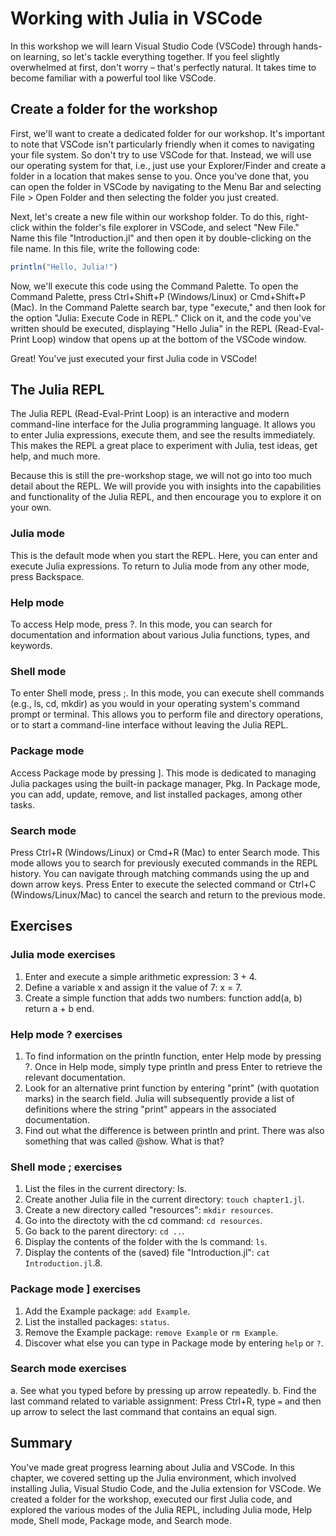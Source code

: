 # Working with Julia in VSCode

In this workshop we will learn Visual Studio Code (VSCode) through hands-on learning, so let's tackle everything together. If you feel slightly overwhelmed at first, don't worry – that's perfectly natural.
It takes time to become familiar with a powerful tool like VSCode.

## Create a folder for the workshop

First, we'll want to create a dedicated folder for our workshop. It's important to note that VSCode isn't particularly friendly when it comes to navigating your file system. So don't try to use VSCode for that.
Instead, we will use our operating system for that, i.e., just use your Explorer/Finder and create a folder in a location that makes sense to you.
Once you've done that, you can open the folder in VSCode by navigating to the Menu Bar and selecting File > Open Folder and then selecting the folder you just created.

Next, let's create a new file within our workshop folder. To do this, right-click within the folder's file explorer in VSCode, and select "New File." Name this file "Introduction.jl" and then open it by double-clicking on the file name.
In this file, write the following code:

```julia
println("Hello, Julia!")
```

Now, we'll execute this code using the Command Palette. To open the Command Palette, press Ctrl+Shift+P (Windows/Linux) or Cmd+Shift+P (Mac). In the Command Palette search bar, type "execute," and then look for the option "Julia: Execute Code in REPL." Click on it, and the code you've written should be executed, displaying "Hello Julia" in the REPL (Read-Eval-Print Loop) window that opens up at the bottom of the VSCode window.

Great! You've just executed your first Julia code in VSCode!

## The Julia REPL

The Julia REPL (Read-Eval-Print Loop) is an interactive and modern command-line interface for the Julia programming language. It allows you to enter Julia expressions, execute them, and see the results immediately.
This makes the REPL a great place to experiment with Julia, test ideas, get help, and much more.

Because this is still the pre-workshop stage, we will not go into too much detail about the REPL. We will provide you with insights into the capabilities and functionality of the Julia REPL, and then encourage you to explore it on your own.

### Julia mode

This is the default mode when you start the REPL. Here, you can enter and execute Julia expressions. To return to Julia mode from any other mode, press Backspace.

### Help mode

To access Help mode, press ?. In this mode, you can search for documentation and information about various Julia functions, types, and keywords.

### Shell mode

To enter Shell mode, press ;. In this mode, you can execute shell commands (e.g., ls, cd, mkdir) as you would in your operating system's command prompt or terminal. This allows you to perform file and directory operations, or to start a command-line interface without leaving the Julia REPL.

### Package mode

Access Package mode by pressing ]. This mode is dedicated to managing Julia packages using the built-in package manager, Pkg. In Package mode, you can add, update, remove, and list installed packages, among other tasks.

### Search mode

Press Ctrl+R (Windows/Linux) or Cmd+R (Mac) to enter Search mode.
This mode allows you to search for previously executed commands in the REPL history.
You can navigate through matching commands using the up and down arrow keys.
Press Enter to execute the selected command or Ctrl+C (Windows/Linux/Mac) to cancel the search and return to the previous mode.

## Exercises

### Julia mode exercises

1. Enter and execute a simple arithmetic expression: 3 + 4.
2. Define a variable x and assign it the value of 7: x = 7.
3. Create a simple function that adds two numbers: function add(a, b) return a + b end.

### Help mode ? exercises

1. To find information on the println function, enter Help mode by pressing ?. Once in Help mode, simply type println and press Enter to retrieve the relevant documentation.
2. Look for an alternative print function by entering "print" (with quotation marks) in the search field. Julia will subsequently provide a list of definitions where the string "print" appears in the associated documentation.
3. Find out what the difference is between println and print. There was also something that was called @show. What is that?

### Shell mode ; exercises

1. List the files in the current directory: ls.
2. Create another Julia file in the current directory: `touch chapter1.jl`.
3. Create a new directory called "resources": `mkdir resources`.
4. Go into the directoty with the cd command: `cd resources`.
5. Go back to the parent directory: `cd ..`.
6. Display the contents of the folder with the ls command: `ls`.
7. Display the contents of the (saved) file "Introduction.jl": `cat Introduction.jl`.8.

### Package mode ] exercises

1. Add the Example package: `add Example`.
2. List the installed packages: `status`.
3. Remove the Example package: `remove Example` or `rm Example`.
4. Discover what else you can type in Package mode by entering `help` or `?`.

### Search mode exercises

a. See what you typed before by pressing up arrow repeatedly.
b. Find the last command related to variable assignment: Press Ctrl+R, type `=` and then up arrow to select the last command that contains an equal sign.

## Summary

You've made great progress learning about Julia and VSCode. In this chapter, we covered setting up the Julia environment, which involved installing Julia, Visual Studio Code, and the Julia extension for VSCode.
We created a folder for the workshop, executed our first Julia code, and explored the various modes of the Julia REPL, including Julia mode, Help mode, Shell mode, Package mode, and Search mode.